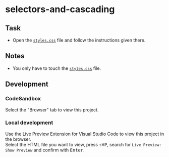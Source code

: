 # selectors-and-cascading

## Task

- Open the [`styles.css`](./css/styles.css) file and follow the instructions given there.

## Notes

- You only have to touch the [`styles.css`](./css/styles.css) file.

## Development

### CodeSandbox

Select the "Browser" tab to view this project.

### Local development

Use the Live Preview Extension for Visual Studio Code to view this project in the browser.  
Select the HTML file you want to view, press <kbd>⇧</kbd><kbd>⌘</kbd><kbd>P</kbd>, search for `Live Preview: Show Preview` and confirm with <kbd>Enter</kbd>.

